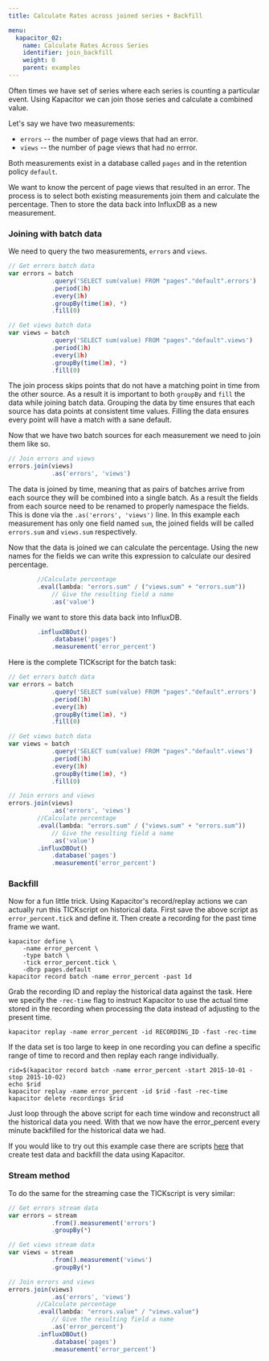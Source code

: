 ```yaml
---
title: Calculate Rates across joined series + Backfill

menu:
  kapacitor_02:
    name: Calculate Rates Across Series
    identifier: join_backfill
    weight: 0
    parent: examples
---
```


Often times we have set of series where each series is counting a particular event.
Using Kapacitor we can join those series and calculate a combined value.

Let's say we have two measurements:

* `errors` -- the number of page views that had an error.
* `views` -- the number of page views that had no errror.

Both measurements exist in a database called `pages` and in the retention policy `default`.

We want to know the percent of page views that resulted in an error.
The process is to select both existing measurements join them and calculate the percentage.
Then to store the data back into InfluxDB as a new measurement.

### Joining with batch data

We need to query the two measurements, `errors` and `views`.
```javascript
// Get errors batch data
var errors = batch
            .query('SELECT sum(value) FROM "pages"."default".errors')
            .period(1h)
            .every(1h)
            .groupBy(time(1m), *)
            .fill(0)

// Get views batch data
var views = batch
            .query('SELECT sum(value) FROM "pages"."default".views')
            .period(1h)
            .every(1h)
            .groupBy(time(1m), *)
            .fill(0)
```

The join process skips points that do not have a matching point in time from the other source.
As a result it is important to both `groupBy` and `fill` the data while joining batch data.
Grouping the data by time ensures that each source has data points at consistent time values.
Filling the data ensures every point will have a match with a sane default.

Now that we have two batch sources for each measurement we need to join them like so.

```javascript
// Join errors and views
errors.join(views)
            .as('errors', 'views')
```

The data is joined by time, meaning that as pairs of batches arrive from each source
they will be combined into a single batch.
As a result the fields from each source need to
be renamed to properly namespace the fields.
This is done via the `.as('errors', 'views')` line.
In this example each measurement has only one field named `sum`, the joined fields will be called
`errors.sum` and `views.sum` respectively.

Now that the data is joined we can calculate the percentage.
Using the new names for the fields we can write this expression to calculate our desired percentage.

```javascript
        //Calculate percentage
        .eval(lambda: "errors.sum" / ("views.sum" + "errors.sum"))
            // Give the resulting field a name
            .as('value')

```

 Finally we want to store this data back into InfluxDB.

```javascript
        .influxDBOut()
            .database('pages')
            .measurement('error_percent')

```

Here is the complete TICKscript for the batch task:

```javascript
// Get errors batch data
var errors = batch
            .query('SELECT sum(value) FROM "pages"."default".errors')
            .period(1h)
            .every(1h)
            .groupBy(time(1m), *)
            .fill(0)

// Get views batch data
var views = batch
            .query('SELECT sum(value) FROM "pages"."default".views')
            .period(1h)
            .every(1h)
            .groupBy(time(1m), *)
            .fill(0)

// Join errors and views
errors.join(views)
            .as('errors', 'views')
        //Calculate percentage
        .eval(lambda: "errors.sum" / ("views.sum" + "errors.sum"))
            // Give the resulting field a name
            .as('value')
        .influxDBOut()
            .database('pages')
            .measurement('error_percent')

```

### Backfill
Now for a fun little trick.
Using Kapacitor's record/replay actions we can actually run this TICKscript on historical data.
First save the above script as `error_percent.tick` and define it.
Then create a recording for the past time frame we want.

```shell
kapacitor define \
    -name error_percent \
    -type batch \
    -tick error_percent.tick \
    -dbrp pages.default
kapacitor record batch -name error_percent -past 1d
```

Grab the recording ID and replay the historical data against the task.
Here we specify the `-rec-time` flag to instruct Kapacitor to use the actual
time stored in the recording when processing the data instead of adjusting to the present time.

```shell
kapacitor replay -name error_percent -id RECORDING_ID -fast -rec-time
```

If the data set is too large to keep in one recording you can define a specific range of time to record
and then replay each range individually.

```shell
rid=$(kapacitor record batch -name error_percent -start 2015-10-01 -stop 2015-10-02)
echo $rid
kapacitor replay -name error_percent -id $rid -fast -rec-time
kapacitor delete recordings $rid
```

Just loop through the above script for each time window and reconstruct all the historical data you need.
With that we now have the error_percent every minute backfilled for the historical data we had.

If you would like to try out this example case there are scripts [here](https://github.com/influxdb/kapacitor/blob/master/examples/error_percent/) that create test data and backfill the data using Kapacitor.

### Stream method
To do the same for the streaming case the TICKscript is very similar:

```javascript
// Get errors stream data
var errors = stream
            .from().measurement('errors')
            .groupBy(*)

// Get views stream data
var views = stream
            .from().measurement('views')
            .groupBy(*)

// Join errors and views
errors.join(views)
            .as('errors', 'views')
        //Calculate percentage
        .eval(lambda: "errors.value" / "views.value")
            // Give the resulting field a name
            .as('error_percent')
        .influxDBOut()
            .database('pages')
            .measurement('error_percent')
```

